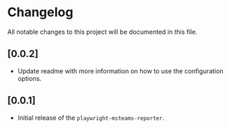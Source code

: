 # Changelog

All notable changes to this project will be documented in this file.

## [0.0.2]

- Update readme with more information on how to use the configuration options.

## [0.0.1]

- Initial release of the `playwright-msteams-reporter`.
